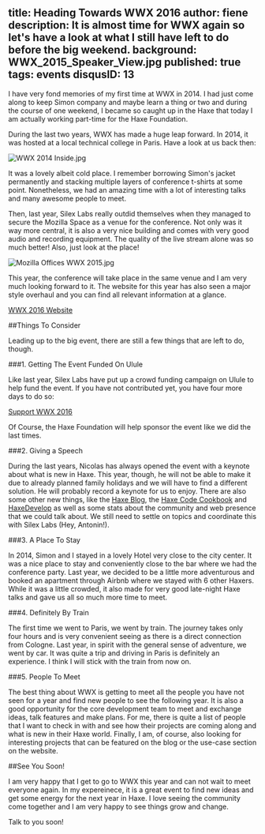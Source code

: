 title: Heading Towards WWX 2016
author: fiene
description: It is almost time for WWX again so let's have a look at what I still have left to do before the big weekend.
background: WWX_2015_Speaker_View.jpg
published: true
tags: events
disqusID: 13
---

I have very fond memories of my first time at WWX in 2014. I had just come along to keep Simon company and maybe learn a thing or two and during the course of one weekend, I became so caught up in the Haxe that today I am actually working part-time for the Haxe Foundation.

During the last two years, WWX has made a huge leap forward. In 2014, it was hosted at a local technical college in Paris. Have a look at us back then:

![WWX 2014 Inside.jpg](WWX_2014_Inside.jpg)

It was a lovely albeit cold place. I remember borrowing Simon's jacket permanently and stacking multiple layers of conference t-shirts at some point. Nonetheless, we had an amazing time with a lot of interesting talks and many awesome people to meet.

Then, last year, Silex Labs really outdid themselves when they managed to secure the Mozilla Space as a venue for the conference. Not only was it way more central, it is also a very nice building and comes with very good audio and recording equipment. The quality of the live stream alone was so much better! Also, just look at the place!

![Mozilla Offices WWX 2015.jpg](Mozilla_Offices_WWX_2015.jpg)

This year, the conference will take place in the same venue and I am very much looking forward to it. The website for this year has also seen a major style overhaul and you can find all relevant information at a glance.

[WWX 2016 Website](http://wwx.silexlabs.org/2016/)

##Things To Consider

Leading up to the big event, there are still a few things that are left to do, though.

###1. Getting The Event Funded On Ulule

Like last year, Silex Labs have put up a crowd funding campaign on Ulule to help fund the event. If you have not contributed yet, you have four more days to do so:

[Support WWX 2016](https://www.ulule.com/wwx2016/)

Of Course, the Haxe Foundation will help sponsor the event like we did the last times.


###2. Giving a Speech

During the last years, Nicolas has always opened the event with a keynote about what is new in Haxe. This year, though, he will not be able to make it due to already planned family holidays and we will have to find a different solution. He will probably record a keynote for us to enjoy. There are also some other new things, like the [Haxe Blog](https://haxe.org/blog/), the [Haxe Code Cookbook](http://code.haxe.org) and [HaxeDevelop](http://haxedevelop.org) as well as some stats about the community and web presence that we could talk about. We still need to settle on topics and coordinate this with Silex Labs (Hey, Antonin!).


###3. A Place To Stay

In 2014, Simon and I stayed in a lovely Hotel very close to the city center. It was a nice place to stay and conveniently close to the bar where we had the conference party. Last year, we decided to be a little more adventurous and booked an apartment through Airbnb where we stayed with 6 other Haxers. While it was a little crowded, it also made for very good late-night Haxe talks and gave us all so much more time to meet.

###4. Definitely By Train

The first time we went to Paris, we went by train. The journey takes only four hours and is very convenient seeing as there is a direct connection from Cologne. Last year, in spirit with the general sense of adventure, we went by car. It was quite a trip and driving in Paris is definitely an experience. I think I will stick with the train from now on.

###5. People To Meet

The best thing about WWX is getting to meet all the people you have not seen for a year and find new people to see the following year. It is also a good opportunity for the core development team to meet and exchange ideas, talk features and make plans. For me, there is quite a list of people that I want to check in with and see how their projects are coming along and what is new in their Haxe world. Finally, I am, of course, also looking for interesting projects that can be featured on the blog or the use-case section on the website. 

##See You Soon!

I am very happy that I get to go to WWX this year and can not wait to meet everyone again. In my expereinece, it is a great event to find new ideas and get some energy for the next year in Haxe. I love seeing the community come together and I am very happy to see things grow and change.

Talk to you soon!
